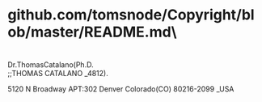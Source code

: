 # github.com/tomsnode/Copyright/blob/master/README.md\

#
Dr.ThomasCatalano(Ph.D.\
;;THOMAS CATALANO _4812).

5120 N Broadway APT:302 Denver Colorado(CO) 80216-2099 _USA

